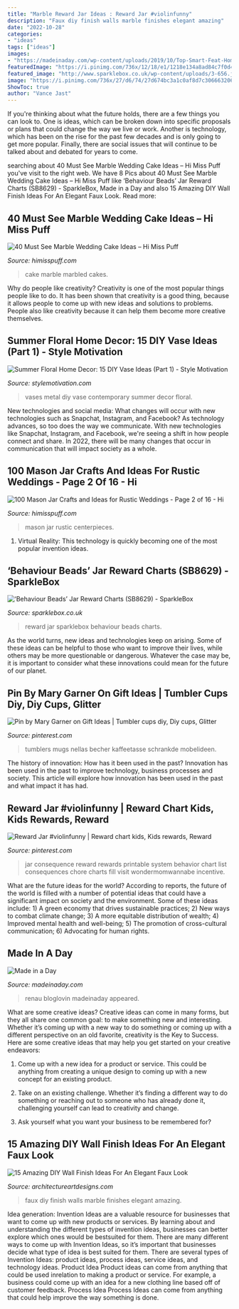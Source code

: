 ```yaml
---
title: "Marble Reward Jar Ideas : Reward Jar #violinfunny"
description: "Faux diy finish walls marble finishes elegant amazing"
date: "2022-10-28"
categories:
- "ideas"
tags: ["ideas"]
images:
- "https://madeinaday.com/wp-content/uploads/2019/10/Top-Smart-Feat-Home.jpg"
featuredImage: "https://i.pinimg.com/736x/12/18/e1/1218e134a8ad84c7f0d4f2f9fce069ec.jpg"
featured_image: "http://www.sparklebox.co.uk/wp-content/uploads/3-656.jpg"
image: "https://i.pinimg.com/736x/27/d6/74/27d674bc3a1c0af8d7c3066632068ac7.jpg"
ShowToc: true
author: "Vance Jast"
---
```



If you're thinking about what the future holds, there are a few things you can look to. One is ideas, which can be broken down into specific proposals or plans that could change the way we live or work. Another is technology, which has been on the rise for the past few decades and is only going to get more popular. Finally, there are social issues that will continue to be talked about and debated for years to come.

	

		
searching about 40 Must See Marble Wedding Cake Ideas – Hi Miss Puff you've visit to the right web. We have 8 Pics about 40 Must See Marble Wedding Cake Ideas – Hi Miss Puff like ‘Behaviour Beads’ Jar Reward Charts (SB8629) - SparkleBox, Made in a Day and also 15 Amazing DIY Wall Finish Ideas For An Elegant Faux Look. Read more:
		
    
## 40 Must See Marble Wedding Cake Ideas – Hi Miss Puff

<img loading=lazy src="http://www.himisspuff.com/wp-content/uploads/2016/12/Marbled-wedding-cakes-7.jpg" onerror="this.onerror=null;this.src='https://tse2.mm.bing.net/th?id=OIP.8JrJRbNEi6XIB8mR1RAVeAHaLH&amp;pid=15.1';" alt="40 Must See Marble Wedding Cake Ideas – Hi Miss Puff">

_Source: himisspuff.com_

>cake marble marbled cakes. 

	

Why do people like creativity?
Creativity is one of the most popular things people like to do. It has been shown that creativity is a good thing, because it allows people to come up with new ideas and solutions to problems. People also like creativity because it can help them become more creative themselves.

    
## Summer Floral Home Decor: 15 DIY Vase Ideas (Part 1) - Style Motivation

<img loading=lazy src="https://www.diyncrafts.com/wp-content/uploads/2018/05/20-metal-vases.jpg" onerror="this.onerror=null;this.src='https://tse4.mm.bing.net/th?id=OIP.bmoyAPf-E-wlqrYbdcZ6qAHaLW&amp;pid=15.1';" alt="Summer Floral Home Decor: 15 DIY Vase Ideas (Part 1) - Style Motivation">

_Source: stylemotivation.com_

>vases metal diy vase contemporary summer decor floral. 

	

New technologies and social media: What changes will occur with new technologies such as Snapchat, Instagram, and Facebook?
As technology advances, so too does the way we communicate. With new technologies like Snapchat, Instagram, and Facebook, we're seeing a shift in how people connect and share. In 2022, there will be many changes that occur in communication that will impact society as a whole.

    
## 100 Mason Jar Crafts And Ideas For Rustic Weddings - Page 2 Of 16 - Hi

<img loading=lazy src="http://www.himisspuff.com/wp-content/uploads/2016/06/blue-mason-jar-centerpieces.jpg" onerror="this.onerror=null;this.src='https://tse1.mm.bing.net/th?id=OIP.neDUIr_R_vytPW7Cc8RC5QHaLH&amp;pid=15.1';" alt="100 Mason Jar Crafts and Ideas for Rustic Weddings - Page 2 of 16 - Hi">

_Source: himisspuff.com_

>mason jar rustic centerpieces. 

	

1. Virtual Reality: This technology is quickly becoming one of the most popular invention ideas.

    
## ‘Behaviour Beads’ Jar Reward Charts (SB8629) - SparkleBox

<img loading=lazy src="http://www.sparklebox.co.uk/wp-content/uploads/3-656.jpg" onerror="this.onerror=null;this.src='https://tse1.mm.bing.net/th?id=OIP.O90zoIcliK3h-yHxPxhRUwHaKe&amp;pid=15.1';" alt="‘Behaviour Beads’ Jar Reward Charts (SB8629) - SparkleBox">

_Source: sparklebox.co.uk_

>reward jar sparklebox behaviour beads charts. 

	

As the world turns, new ideas and technologies keep on arising. Some of these ideas can be helpful to those who want to improve their lives, while others may be more questionable or dangerous. Whatever the case may be, it is important to consider what these innovations could mean for the future of our planet.

    
## Pin By Mary Garner On Gift Ideas | Tumbler Cups Diy, Diy Cups, Glitter

<img loading=lazy src="https://i.pinimg.com/736x/12/18/e1/1218e134a8ad84c7f0d4f2f9fce069ec.jpg" onerror="this.onerror=null;this.src='https://tse4.mm.bing.net/th?id=OIP.mroZxMoxA0U203kvVFYSUAHaHa&amp;pid=15.1';" alt="Pin by Mary Garner on Gift Ideas | Tumbler cups diy, Diy cups, Glitter">

_Source: pinterest.com_

>tumblers mugs nellas becher kaffeetasse schrankde mobelideen. 

	

The history of innovation: How has it been used in the past?
Innovation has been used in the past to improve technology, business processes and society. This article will explore how innovation has been used in the past and what impact it has had.

    
## Reward Jar #violinfunny | Reward Chart Kids, Kids Rewards, Reward

<img loading=lazy src="https://i.pinimg.com/736x/27/d6/74/27d674bc3a1c0af8d7c3066632068ac7.jpg" onerror="this.onerror=null;this.src='https://tse2.mm.bing.net/th?id=OIP.O8-b4dYfUKpCXEfoyvuvtQHaI5&amp;pid=15.1';" alt="Reward Jar #violinfunny | Reward chart kids, Kids rewards, Reward">

_Source: pinterest.com_

>jar consequence reward rewards printable system behavior chart list consequences chore charts fill visit wondermomwannabe incentive. 

	

What are the future ideas for the world?
According to reports, the future of the world is filled with a number of potential ideas that could have a significant impact on society and the environment. Some of these ideas include: 1) A green economy that drives sustainable practices; 2) New ways to combat climate change; 3) A more equitable distribution of wealth; 4) Improved mental health and well-being; 5) The promotion of cross-cultural communication; 6) Advocating for human rights.

    
## Made In A Day

<img loading=lazy src="https://madeinaday.com/wp-content/uploads/2019/10/Top-Smart-Feat-Home.jpg" onerror="this.onerror=null;this.src='https://tse2.mm.bing.net/th?id=OIP.lL7ns2wgpC27PL1IsgUA4gHaLH&amp;pid=15.1';" alt="Made in a Day">

_Source: madeinaday.com_

>renau bloglovin madeinaday appeared. 

	

What are some creative ideas?
Creative ideas can come in many forms, but they all share one common goal: to make something new and interesting. Whether it’s coming up with a new way to do something or coming up with a different perspective on an old favorite, creativity is the Key to Success. Here are some creative ideas that may help you get started on your creative endeavors: 
1. Come up with a new idea for a product or service. This could be anything from creating a unique design to coming up with a new concept for an existing product.

2. Take on an existing challenge. Whether it’s finding a different way to do something or reaching out to someone who has already done it, challenging yourself can lead to creativity and change.

3. Ask yourself what you want your business to be remembered for?

    
## 15 Amazing DIY Wall Finish Ideas For An Elegant Faux Look

<img loading=lazy src="https://www.architectureartdesigns.com/wp-content/uploads/2019/08/15-Amazing-DIY-Wall-Finish-Ideas-For-An-Elegant-Faux-Look-11.jpg" onerror="this.onerror=null;this.src='https://tse3.mm.bing.net/th?id=OIP.YvArJpBRYIeg0j2FF5-GVQHaLK&amp;pid=15.1';" alt="15 Amazing DIY Wall Finish Ideas For An Elegant Faux Look">

_Source: architectureartdesigns.com_

>faux diy finish walls marble finishes elegant amazing. 

	

Idea generation:
Invention Ideas are a valuable resource for businesses that want to come up with new products or services. By learning about and understanding the different types of invention ideas, businesses can better explore which ones would be bestsuited for them. There are many different ways to come up with Invention Ideas, so it’s important that businesses decide what type of idea is best suited for them.
There are several types of Invention Ideas: product ideas, process ideas, service ideas, and technology ideas. Product Idea 
Product ideas can come from anything that could be used inrelation to making a product or service. For example, a business could come up with an idea for a new clothing line based off of customer feedback. Process Idea 
Process Ideas can come from anything that could help improve the way something is done.

